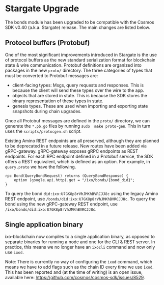 # Stargate Upgrade

The bonds module has been upgraded to be compatible with the Cosmos SDK v0.40 (a.k.a. Stargate) release. The main 
changes are listed below.

## Protocol buffers (Protobuf)
One of the most significant improvements introduced in Stargate is the use of protocol buffers as the new standard 
serialization format for blockchain state & wire communication. Protobuf definitions are organized into packages in the 
new `proto/` directory. The three categories of types that must be converted to Protobuf messages are:
* client-facing types: Msgs, query requests and responses. This is because the client will send these types over the 
  wire to the app.
* objects that are stored in state. This is because the SDK stores the binary representation of these types in state.
* genesis types. These are used when importing and exporting state snapshots during chain upgrades.

Once all Protobuf messages are defined in the `proto/` directory, we can generate the `*.pb.go` files by running `sudo 
make proto-gen`. This in turn uses the `scripts/protocgen.sh` script.

Existing Amino REST endpoints are all preserved, although they are planned to be deprecated in a future release. New 
routes have been added via gRPC-gateway. gRPC-gateway exposes gRPC endpoints as REST endpoints. For each RPC endpoint 
defined in a Protobuf service, the SDK offers a REST equivalent, which is defined as an option. For example, in
`query.proto` we have the following.
```
rpc Bond(QueryBondRequest) returns (QueryBondResponse) {
    option (google.api.http).get = "/ixo/bonds/{bond_did}";
}
```
To query the bond `did:ixo:U7GK8p8rVhJMKhBVRCJJ8c` using the legacy Amino REST endpoint, use 
`/bonds/did:ixo:U7GK8p8rVhJMKhBVRCJJ8c`. To query the bond using the new gRPC-gateway REST 
endpoint, use `/ixo/bonds/did:ixo:U7GK8p8rVhJMKhBVRCJJ8c`.

## Single application binary
ixo-blockchain now compiles to a single application binary, as opposed to separate binaries for running a node and one 
for the CLI & REST server. In practice, this means we no longer have an `ixocli` command and now only use `ixod`. 

Note: There is currently no way of configuring the `ixod` command, which means we have to add flags such as the chain 
ID every time we use `ixod`. This has been reported and (at the time of writing) is an open issue, available here: 
https://github.com/cosmos/cosmos-sdk/issues/8529. 
